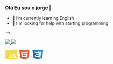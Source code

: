 ### Olá Eu sou o jorge👋


- 🌱 I’m currently learning English
- 🤔 I'm looking for help with starting programming


-->
  <div>
  <a href="https://github.com/JorgeFVS">
  <img height="180em" src="https://github-readme-stats.vercel.app/api?username=JorgeFVS&show_icons=true&theme=dracula&include_all_commits=true&count_private=true"/>
  <img height="180em" src="https://github-readme-stats.vercel.app/api/top-langs/?username=JorgeFVS&layout=compact&langs_count=7&theme=dracula"/>
</div>
 <div style="display: inline_block"><br>
  <img align="center" alt="Jorge-Js" height="30" width="40" src="https://raw.githubusercontent.com/devicons/devicon/master/icons/javascript/javascript-plain.svg">
  <img align="center" alt="Jorge-HTML" height="30" width="40" src="https://raw.githubusercontent.com/devicons/devicon/master/icons/html5/html5-original.svg">
  <img align="center" alt="Jorge-CSS" height="30" width="40" src="https://raw.githubusercontent.com/devicons/devicon/master/icons/css3/css3-original.svg">
</div>
 
